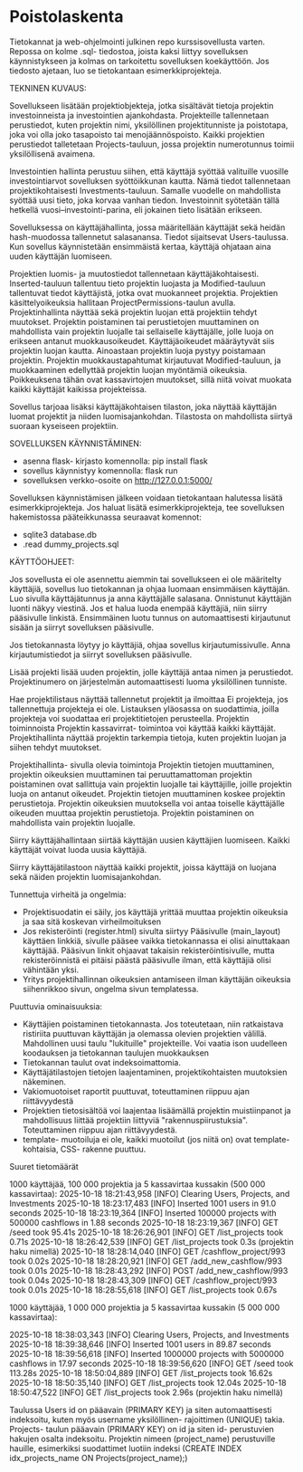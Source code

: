 # Poistolaskenta
Tietokannat ja web-ohjelmointi julkinen repo kurssisovellusta varten. Repossa on kolme .sql- tiedostoa, joista kaksi liittyy sovelluksen käynnistykseen ja kolmas on tarkoitettu sovelluksen koekäyttöön. Jos tiedosto ajetaan, luo se tietokantaan esimerkkiprojekteja.

TEKNINEN KUVAUS:

Sovellukseen lisätään projektiobjekteja, jotka sisältävät tietoja projektin investoinneista ja investointien ajankohdasta. Projekteille tallennetaan perustiedot, kuten projektin nimi, yksilöllinen projektitunniste ja poistotapa, joka voi olla joko tasapoisto tai menojäännöspoisto. Kaikki projektien perustiedot talletetaan Projects-tauluun, jossa projektin numerotunnus toimii yksilöllisenä avaimena.

Investointien hallinta perustuu siihen, että käyttäjä syöttää valituille vuosille investointiarvot sovelluksen syöttöikkunan kautta. Nämä tiedot tallennetaan projektikohtaisesti Investments-tauluun. Samalle vuodelle on mahdollista syöttää uusi tieto, joka korvaa vanhan tiedon. Investoinnit syötetään tällä hetkellä vuosi–investointi-parina, eli jokainen tieto lisätään erikseen.

Sovelluksessa on käyttäjähallinta, jossa määritellään käyttäjät sekä heidän hash-muodossa tallennetut salasanansa. Tiedot sijaitsevat Users-taulussa. Kun sovellus käynnistetään ensimmäistä kertaa, käyttäjä ohjataan aina uuden käyttäjän luomiseen.

Projektien luomis- ja muutostiedot tallennetaan käyttäjäkohtaisesti. Inserted-tauluun tallentuu tieto projektin luojasta ja Modified-tauluun tallentuvat tiedot käyttäjistä, jotka ovat muokanneet projektia. Projektien käsittelyoikeuksia hallitaan ProjectPermissions-taulun avulla. Projektinhallinta näyttää sekä projektin luojan että projektiin tehdyt muutokset. Projektin poistaminen tai perustietojen muuttaminen on mahdollista vain projektin luojalle tai sellaiselle käyttäjälle, jolle luoja on erikseen antanut muokkausoikeudet. Käyttäjäoikeudet määräytyvät siis projektin luojan kautta. Ainoastaan projektin luoja pystyy poistamaan projektin. Projektin muokkaustapahtumat kirjautuvat Modified-tauluun, ja muokkaaminen edellyttää projektin luojan myöntämiä oikeuksia. Poikkeuksena tähän ovat kassavirtojen muutokset, sillä niitä voivat muokata kaikki käyttäjät kaikissa projekteissa.

Sovellus tarjoaa lisäksi käyttäjäkohtaisen tilaston, joka näyttää käyttäjän luomat projektit ja niiden luomisajankohdan. Tilastosta on mahdollista siirtyä suoraan kyseiseen projektiin.


SOVELLUKSEN KÄYNNISTÄMINEN:

- asenna flask- kirjasto komennolla: pip install flask
- sovellus käynnistyy komennolla: flask run
- sovelluksen verkko-osoite on http://127.0.0.1:5000/

Sovelluksen käynnistämisen jälkeen voidaan tietokantaan halutessa lisätä esimerkkiprojekteja. Jos haluat lisätä esimerkkiprojekteja, tee sovelluksen hakemistossa pääteikkunassa seuraavat komennot: 
- sqlite3 database.db
- .read dummy_projects.sql


KÄYTTÖOHJEET:

Jos sovellusta ei ole asennettu aiemmin tai sovellukseen ei ole määritelty käyttäjiä, sovellus luo tietokannan ja ohjaa luomaan ensimmäisen käyttäjän. Luo sivulla käyttäjätunnus ja anna käyttäjälle salasana. Onnistunut käyttäjän luonti näkyy viestinä. Jos et halua luoda enempää käyttäjiä, niin siirry pääsivulle linkistä. Ensimmäinen luotu tunnus on automaattisesti kirjautunut sisään ja siirryt sovelluksen pääsivulle.

 Jos tietokannasta löytyy jo käyttäjiä, ohjaa sovellus kirjautumissivulle. Anna kirjautumistiedot ja siirryt sovelluksen pääsivulle.

 Lisää projekti lisää uuden projektin, jolle käyttäjä antaa nimen ja perustiedot. Projektinumero on järjestelmän automaattisesti luoma yksilöllinen tunniste.

 Hae projektilistaus näyttää tallennetut projektit ja ilmoittaa Ei projekteja, jos tallennettuja projekteja ei ole. Listauksen yläosassa on suodattimia, joilla projekteja voi suodattaa eri projektitietojen perusteella. Projektin toiminnoista Projektin kassavirrat- toimintoa voi käyttää kaikki käyttäjät. Projektihallinta näyttää projektin tarkempia tietoja, kuten projektin luojan ja siihen tehdyt muutokset.
 
 Projektihallinta- sivulla olevia toimintoja Projektin tietojen muuttaminen, projektin oikeuksien muuttaminen tai peruuttamattoman projektin poistaminen ovat sallittuja vain projektin luojalle tai käyttäjille, joille projektin luoja on antanut oikeudet. Projektin tietojen muuttaminen koskee projektin perustietoja. Projektin oikeuksien muutoksella voi antaa toiselle käyttäjälle oikeuden muuttaa projektin perustietoja. Projektin poistaminen on mahdollista vain projektin luojalle.

Siirry käyttäjähallintaan siirtää käyttäjän uusien käyttäjien luomiseen. Kaikki käyttäjät voivat luoda uusia käyttäjiä.

Siirry käyttäjätilastoon näyttää kaikki projektit, joissa käyttäjä on luojana sekä näiden projektin luomisajankohdan.



Tunnettuja virheitä ja ongelmia:
- Projektisuodatin ei säily, jos käyttäjä yrittää muuttaa projektin oikeuksia ja saa sitä koskevan virheilmoituksen
- Jos rekisteröinti (register.html) sivulta siirtyy Pääsivulle (main_layout) käyttäen linkkiä, sivulle pääsee vaikka tietokannassa ei olisi ainuttakaan käyttäjää. Pääsivun linkit ohjaavat takaisin rekisteröintisivulle, mutta rekisteröinnistä ei pitäisi päästä pääsivulle ilman, että käyttäjiä olisi vähintään yksi.
- Yritys projektihallinnan oikeuksien antamiseen ilman käyttäjän oikeuksia siihenrikkoo sivun, ongelma sivun templatessa.

Puuttuvia ominaisuuksia:
- Käyttäjien poistaminen tietokannasta. Jos toteutetaan, niin ratkaistava ristiriita puuttuvan käyttäjän ja olemassa olevien projektien välillä. Mahdollinen uusi taulu "lukituille" projekteille. Voi vaatia ison uudelleen koodauksen ja tietokannan taulujen muokkauksen
- Tietokannan taulut ovat indeksoimattomia.
- Käyttäjätilastojen tietojen laajentaminen, projektikohtaisten muutoksien näkeminen.
- Vakiomuotoiset raportit puuttuvat, toteuttaminen riippuu ajan riittävyydestä
- Projektien tietosisältöä voi laajentaa lisäämällä projektin muistiinpanot ja mahdollisuus liittää projektiin liittyviä "rakennuspiirustuksia". Toteuttaminen riippuu ajan riittävyydestä.
- template- muotoiluja ei ole, kaikki muotoilut (jos niitä on) ovat template- kohtaisia, CSS- rakenne puuttuu.

Suuret tietomäärät

1000 käyttäjää, 100 000 projektia ja 5 kassavirtaa kussakin (500 000 kassavirtaa):
2025-10-18 18:21:43,958 [INFO] Clearing Users, Projects, and Investments
2025-10-18 18:23:17,483 [INFO] Inserted 1001 users in 91.0 seconds
2025-10-18 18:23:19,364 [INFO] Inserted 100000 projects with 500000 cashflows in 1.88 seconds
2025-10-18 18:23:19,367 [INFO] GET /seed took 95.41s
2025-10-18 18:26:26,901 [INFO] GET /list_projects took 0.71s
2025-10-18 18:26:42,539 [INFO] GET /list_projects took 0.3s (projektin haku nimellä)
2025-10-18 18:28:14,040 [INFO] GET /cashflow_project/993 took 0.02s
2025-10-18 18:28:20,921 [INFO] GET /add_new_cashflow/993 took 0.01s
2025-10-18 18:28:43,292 [INFO] POST /add_new_cashflow/993 took 0.04s
2025-10-18 18:28:43,309 [INFO] GET /cashflow_project/993 took 0.01s
2025-10-18 18:28:55,618 [INFO] GET /list_projects took 0.67s

1000 käyttäjää, 1 000 000 projektia ja 5 kassavirtaa kussakin (5 000 000 kassavirtaa):

2025-10-18 18:38:03,343 [INFO] Clearing Users, Projects, and Investments
2025-10-18 18:39:38,646 [INFO] Inserted 1001 users in 89.87 seconds
2025-10-18 18:39:56,618 [INFO] Inserted 1000000 projects with 5000000 cashflows in 17.97 seconds
2025-10-18 18:39:56,620 [INFO] GET /seed took 113.28s
2025-10-18 18:50:04,889 [INFO] GET /list_projects took 16.62s
2025-10-18 18:50:35,140 [INFO] GET /list_projects took 12.04s
2025-10-18 18:50:47,522 [INFO] GET /list_projects took 2.96s (projektin haku nimellä)

Taulussa Users id on pääavain (PRIMARY KEY) ja siten automaattisesti indeksoitu, kuten myös username yksilöllinen- rajoittimen (UNIQUE) takia. Projects- taulun pääavain (PRIMARY KEY) on id ja siten id- perustuvien hakujen osalta indeksoitu. Projektin nimeen (project_name) perustuville hauille, esimerkiksi suodattimet luotiin indeksi (CREATE INDEX idx_projects_name ON Projects(project_name);)

